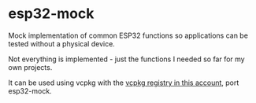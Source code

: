 # esp32-mock

Mock implementation of common ESP32 functions so applications can be tested without a physical device.

Not everything is implemented - just the functions I needed so far for my own projects.

It can be used using vcpkg with the [vcpkg registry in this account](../vcpkg), port esp32-mock.
